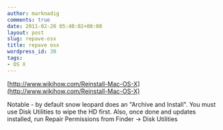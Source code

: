```yaml
---
author: marknadig
comments: true
date: 2011-02-20 05:40:02+00:00
layout: post
slug: repave-osx
title: repave osx
wordpress_id: 30
tags:
- OS X
---
```


[http://www.wikihow.com/Reinstall-Mac-OS-X](http://www.wikihow.com/Reinstall-Mac-OS-X)

Notable - by default snow leopard does an "Archive and Install". You must use Disk Utilities to wipe the HD first. Also, once done and updates installed, run Repair Permissions from Finder -> Disk Utilities
